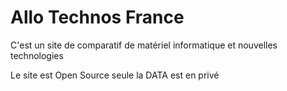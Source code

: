 # Allo Technos France

C'est un site de comparatif de matériel informatique et nouvelles technologies

Le site est Open Source seule la DATA est en privé 
